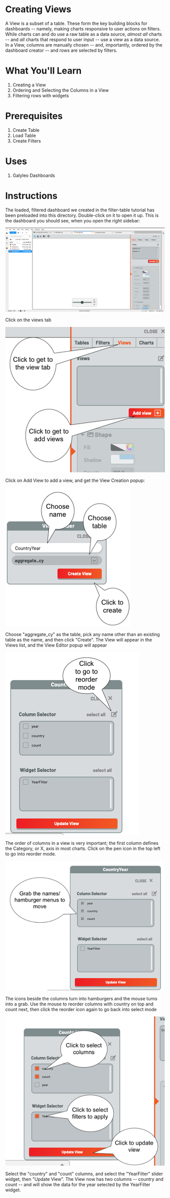 # Creating Views

A View is a subset of a table.  These form the key building blocks for dashboards -- namely, making charts responsive to user actions
on filters.  While charts can and do use a raw table as a data source, _almost all_ charts -- and _all_ charts that respond to user
input -- use a view as a data source.  
In a View, columns are manually chosen -- and, importantly, ordered by the dashboard creator -- and rows are selected by filters.

# What You'll Learn

1. Creating a View
2. Ordering and Selecting the Columns in a View
3. Filtering rows with widgets

# Prerequisites

1. Create Table
2. Load Table
3. Create Filters

# Uses

1. Galyleo Dashboards


# Instructions
The loaded, filtered dashboard we created in the filter-table tutorial has been preloaded into this directory.  Double-click on it to open it up.  This is the dashboard you should see, when you open the right sidebar:

![First Image](images/create-view-1.png)

Click on the views tab

![View Tab](images/view-tab.png)

Click on Add View to add a view, and get the View Creation popup:

![View Creator](images/view-creator.png)

Choose "aggregate_cy" as the table, pick any name other than an existing table as the name, and then click "Create". The View will appear in the Views list, and the View Editor popup will appear

![View Editor 1](images/init-reorder.png)

The order of columns in a view is very important; the first column defines the Category, or X, axis in most charts.  Click on the pen icon in the top left to go into reorder mode.

![View Editor 2](images/move-columns.png)

The icons beside the columns turn into hamburgers and the mouse turns into a grab.  Use the mouse to reorder columns with country on top and count next, then click the reorder icon again to go back into select mode

![View Selection](images/selection.png)

Select the "country" and "count" columns, and select the "YearFilter" slider widget, then "Update View".  The View now has two columns -- country and count -- and will show the data for the year selected by the YearFilter widget.

